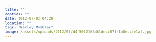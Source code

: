```yaml
---
title: ""
caption: ""
date: 2012-07-02 04:28
location: ""
tags: "Barley Mumbles"
image: /assets/uploads/2012/07/d4f50f2163461decc57fe1b0eccfe1af.jpg
---
```

